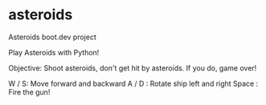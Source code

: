 # asteroids
Asteroids boot.dev project

Play Asteroids with Python!

Objective: Shoot asteroids, don't get hit by asteroids.  If you do, game over!

W / S: Move forward and backward
A / D : Rotate ship left and right
Space : Fire the gun! 
